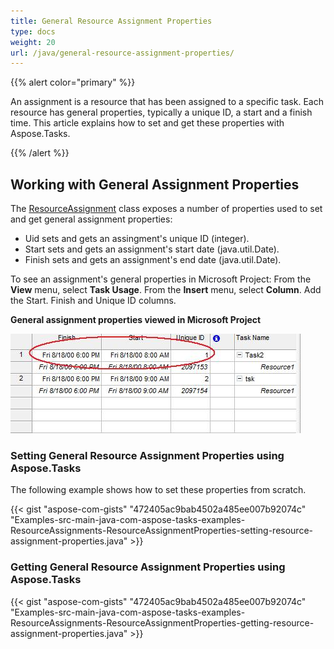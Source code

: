 ```yaml
---
title: General Resource Assignment Properties
type: docs
weight: 20
url: /java/general-resource-assignment-properties/
---
```


{{% alert color="primary" %}} 

An assignment is a resource that has been assigned to a specific task. Each resource has general properties, typically a unique ID, a start and a finish time. This article explains how to set and get these properties with Aspose.Tasks.

{{% /alert %}} 
## **Working with General Assignment Properties**
The [ResourceAssignment](https://apireference.aspose.com/tasks/java/com.aspose.tasks/ResourceAssignment) class exposes a number of properties used to set and get general assignment properties:

- Uid sets and gets an assingment's unique ID (integer).
- Start sets and gets an assignment's start date (java.util.Date).
- Finish sets and gets an assignment's end date (java.util.Date).

To see an assignment's general properties in Microsoft Project:
From the **View** menu, select **Task Usage**.
From the **Insert** menu, select **Column**.
Add the Start. Finish and Unique ID columns.


**General assignment properties viewed in Microsoft Project** 

![todo:image_alt_text](general-resource-assignment-properties_1.png)
### **Setting General Resource Assignment Properties using Aspose.Tasks**
The following example shows how to set these properties from scratch.

{{< gist "aspose-com-gists" "472405ac9bab4502a485ee007b92074c" "Examples-src-main-java-com-aspose-tasks-examples-ResourceAssignments-ResourceAssignmentProperties-setting-resource-assignment-properties.java" >}}
### **Getting General Resource Assignment Properties using Aspose.Tasks**


{{< gist "aspose-com-gists" "472405ac9bab4502a485ee007b92074c" "Examples-src-main-java-com-aspose-tasks-examples-ResourceAssignments-ResourceAssignmentProperties-getting-resource-assignment-properties.java" >}}

